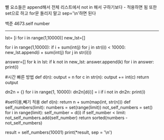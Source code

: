 뺄 요소들은 append해서 전체 리스트에서 not in 해서 구하기보다 - 적용하면 됨
또한 set으로 하고 for문 돌리지 말고 sep='\n'하면 된다

백준 4673.self number

---

lst= [i for i in range(1,10000)]
new_lst=[]

for i in range(1,10000):
if i + sum(int(j) for j in str(i)) < 10000:
new_lst.append(i + sum(int(j) for j in str(i)))

answer=[]
for k in lst:
if k not in new_lst:
answer.append(k)
for i in answer:
print(i)

#시간 빠른 방법
def d(n):
output = n
for c in str(n):
output += int(c)
return output

dn2n = {}
for i in range(1, 10000):
dn2n[d(i)] = i
if i not in dn2n:
print(i)

#set이용,빼기 적용
def d(n):
return n + sum(map(int, str(n)))
def self_numbers(limit):
numbers = set(range(limit))
not_self_numbers = set()
for i in range(limit):
self_number = d(i)
if self_number < limit:
not_self_numbers.add(self_number)
return sorted(numbers - not_self_numbers)

result = self_numbers(10001)
print(\*result, sep = '\n')
